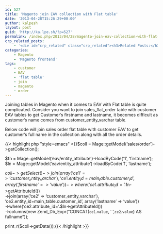 ```yaml
---
id: 527
title: 'Magento join EAV collection with Flat table'
date: '2013-04-28T15:26:29+00:00'
author: kalpesh
layout: post
guid: 'http://ka.lpe.sh/?p=527'
permalink: /index.php/2013/04/28/magento-join-eav-collection-with-flat-table/
crp_related_posts:
    - '<div id="crp_related" class="crp_related"><h3>Related Posts:</h3><ul><li><a href="http://ka.lpe.sh/2011/12/31/magento-joining-groupby-order-invoice-shipment-tables/"     class="crp_title">Magento: Joining/group by &#8211; order, invoice, shipment tables</a></li><li><a href="http://ka.lpe.sh/2012/01/29/magento-advanced-interview-questions/"     class="crp_title">Magento Advanced Interview Questions</a></li><li><a href="http://ka.lpe.sh/2011/06/19/magento-get-customer-details-customer-id-name-email/"     class="crp_title">Magento: Get customer details : customer id, name, email</a></li><li><a href="http://ka.lpe.sh/2013/02/20/magento-reset-download-limit-for-downloadable-product-item-order/"     class="crp_title">Magento: Reset download limit for downloadable product item/order</a></li><li><a href="http://ka.lpe.sh/2013/05/10/magento-add-attribute-to-customer/"     class="crp_title">Magento add attribute to customer</a></li></ul></div>'
categories:
    - Magento
    - 'Magento frontend'
tags:
    - customer
    - EAV
    - 'flat table'
    - join
    - magento
    - order
---
```


Joining tables in Magento when it comes to EAV with Flat table is quite complicated. Consider you want to join sales_flat_order table with customer EAV tables to get Customer’s firstname and lastname, it becomes difficult as customer’s name comes from customer_entity_varchar table.

Below code will join sales order flat table with customer EAV to get customer’s full name in the collection along with all the order details.

{{< highlight php "style=emacs" >}}$coll = Mage::getModel(‘sales/order’)->getCollection();

$fn = Mage::getModel(‘eav/entity_attribute’)->loadByCode(‘1’, ‘firstname’);  
$ln = Mage::getModel(‘eav/entity_attribute’)->loadByCode(‘1’, ‘lastname’);

$coll->getSelect()  
 ->join(array(‘ce1’ => ‘customer_entity_varchar’), ‘ce1.entity_id=main_table.customer_id’, array(‘firstname’ => ‘value’))  
 ->where(‘ce1.attribute_id=’.$fn->getAttributeId())  
 ->join(array(‘ce2’ => ‘customer_entity_varchar’), ‘ce2.entity_id=main_table.customer_id’, array(‘lastname’ => ‘value’))  
 ->where(‘ce2.attribute_id=’.$ln->getAttributeId())  
 ->columns(new Zend_Db_Expr(“CONCAT(`ce1`.`value`, ‘ ‘,`ce2`.`value`) AS fullname”));

print_r($coll->getData());{{< /highlight >}}